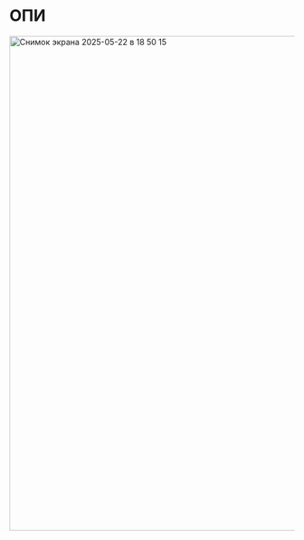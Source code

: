 # ОПИ 
<img width="875" alt="Снимок экрана 2025-05-22 в 18 50 15" src="https://github.com/user-attachments/assets/c8f639b0-304f-437c-a968-25ae4d84aa8e" />
